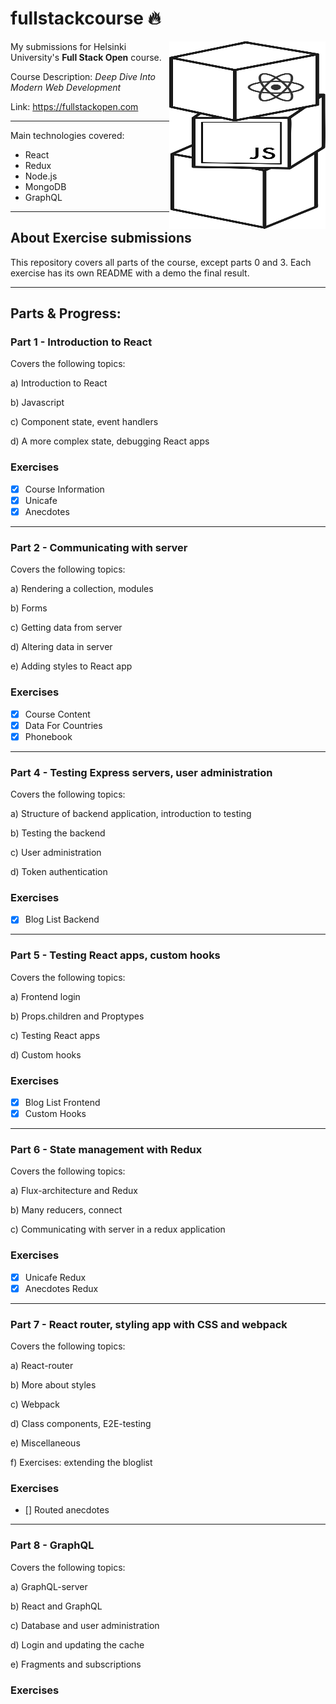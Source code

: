 # fullstackcourse 🔥

<img src="./assets/fslogo.svg" width="250" height="300" align="right"/>

My submissions for Helsinki University's **Full Stack Open** course.

Course Description: _Deep Dive Into Modern Web Development_

Link: https://fullstackopen.com

---

Main technologies covered:

- React
- Redux
- Node.js
- MongoDB
- GraphQL

---

## About Exercise submissions

This repository covers all parts of the course, except parts 0 and 3. Each exercise has its own README with a demo the final result.

---

## Parts & Progress:

### Part 1 - Introduction to React

Covers the following topics:

a) Introduction to React

b) Javascript

c) Component state, event handlers

d) A more complex state, debugging React apps

### Exercises

- [x] Course Information
- [x] Unicafe
- [x] Anecdotes

---

### Part 2 - Communicating with server

Covers the following topics:

a) Rendering a collection, modules

b) Forms

c) Getting data from server

d) Altering data in server

e) Adding styles to React app

### Exercises

- [x] Course Content
- [x] Data For Countries
- [x] Phonebook

---

### Part 4 - Testing Express servers, user administration

Covers the following topics:

a) Structure of backend application, introduction to testing

b) Testing the backend

c) User administration

d) Token authentication

### Exercises

- [x] Blog List Backend

---

### Part 5 - Testing React apps, custom hooks

Covers the following topics:

a) Frontend login

b) Props.children and Proptypes

c) Testing React apps

d) Custom hooks

### Exercises

- [x] Blog List Frontend
- [x] Custom Hooks

---

### Part 6 - State management with Redux

Covers the following topics:

a) Flux-architecture and Redux

b) Many reducers, connect

c) Communicating with server in a redux application

### Exercises

- [x] Unicafe Redux
- [x] Anecdotes Redux

---

### Part 7 - React router, styling app with CSS and webpack

Covers the following topics:

a) React-router

b) More about styles

c) Webpack

d) Class components, E2E-testing

e) Miscellaneous

f) Exercises: extending the bloglist

### Exercises

- [] Routed anecdotes

---

### Part 8 - GraphQL

Covers the following topics:

a) GraphQL-server

b) React and GraphQL

c) Database and user administration

d) Login and updating the cache

e) Fragments and subscriptions

### Exercises
